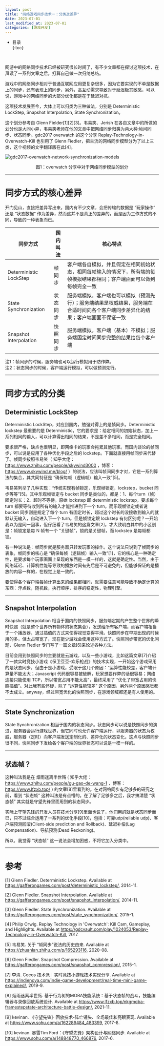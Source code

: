 ```yaml
---
layout: post
title: "网络游戏同步技术一：分类及差异"
date: 2023-07-01
last_modified_at: 2023-07-01
categories: [游戏开发]
---
```


* 目录  
{:toc}
<br/>


网游中的网络同步技术已经被研究很长时间了，有不少文章都在探讨这项技术，在拜读了一系列文章之后，打算自己做一次归纳总结。  

游戏中的网络同步相对于普通互联网应用更复杂很多，因为它要实现的不单是数据上的同步，还有表现上的同步，另外，高互动需求导致对于延迟极其敏感，可以说，游戏中的网络同步的大部分优化都是在于延迟对抗。  

这项技术发展至今，大体上可以归类为三种做法，分别是 Deterministic LockStep, Snapshot Interpolation, State Synchronization。   

这个划分参考自 Glenn Fielder[1][2][3]。韦易笑、Jerish 在各自文章中的所做的划分也是大同小异，韦易笑老师在他的文章中把网络同步归类为两大种:帧间同步、状态同步。gdc2017 overwatch 的这个分享 Replay-Technology-in-Overwatch-Kill 也引用了 Glenn Fiedler，把主流的网络同步模型分为了以上三类，这个视频的文字翻译版在此[4]。    

![gdc2017-overwatch-network-synchronization-models](https://blog.antsmallant.top/media/blog/2023-06-27-game-networking/gdc2017-overwatch-network-synchronization-models.png)  
<center>图1：overwatch 分享中对于网络同步模型的划分</center>

---

# 同步方式的核心差异

开门见山，直接把差异写出来，国内有不少文章，会把传输的数据是 “玩家操作” 还是 “状态数据” 作为差异，然而这并不是真正的差异的，而是因为工作方式的不同，导致的一种表象而已。  

|同步方式|国内叫法|核心特点|
|--|--|--|
|Deterministic LockStep|帧同步|客户端各自模拟，并且假定在相同初始状态，相同每帧输入的情况下，所有端的每帧模拟结果都相同；客户端画面可以做到每帧完全一致|
|State Synchronization|状态同步|服务端模拟，客户端也可以模拟（预测先行）；服务端结果是权威结果，服务端在合适时间向各个客户端同步差异化的结果；客户端画面不保证一致|
|Snapshot Interpolation|快照同步|服务端模拟，客户端（基本）不模拟；服务端固定时间同步完整的结果给每个客户端|

注1：帧同步的时候，服务端也可以运行模拟用于防作弊。  
注2：状态同步的时候，客户端运行模拟，可以做预测先行。  

---

# 同步方式的分类

## Deterministic LockStep

Deterministic LockStep，对应到国内，勉强对得上的是帧同步。Deterministic lockstep 最重要的是 Deterministic，它的要求是：给定相同的初始状态，加上一系列相同的输入，可以计算得出相同的结果，不是差不多相同，而是完全相同。   

要求很严格，缺点也很明显，即网络卡的玩家会拖累其他玩家。而国内谈论的帧同步，可以说是应用了各种优化手段之后的 lockstep。下面就直接用帧同步来代替了。帧同步按照韦易笑（ 知乎大佬： https://www.zhihu.com/people/skywind3000 ，博客： https://www.skywind.me/blog/ ）的说法，应该叫帧间同步才对，它是一系列算法的集合，其共同特征是 “确保每帧（逻辑帧）输入一致”[5]。     

韦易笑列举了几种实现：“传统实现有帧锁定，乐观帧锁定，lockstep，bucket 同步等等”[5]。其中乐观帧锁定与 bucket 同步是类似的，都是：1、每个turn（帧）固定时长；2、超时不等待。原始 lockstep 即 deterministic lockstep，要求每个 turn 都要等待收到所有的输入才能推进到下一个 turn，而乐观帧锁定或者说 bucket 同步则是规定了每个 turn 有固定时长，超过这个时长的没接收到输入的就默认无输入，自动进入下一个 turn。但是帧锁定跟 lockstep 有何区别呢？一开始我以为是同一回事，但仔细看了韦易笑的这篇文章[2]，才大致明白其中的小区别是：帧锁定是每 N 帧有一个 “关键帧”，锁的是关键帧，而 lockstep 是每帧都锁。   

有一种说法是：帧同步就是服务器只转发玩家的操作。这个说法只说到了帧同步的表象，帧同步的核心是 “确保每帧（逻辑帧）输入一致”[1]，它的核心是一种确定性，是要求每个玩家画面上呈现的东西是一模一样的，这就是确定性。当然，由于网络延迟、计算机性能等导致的播放时间有先后是不可避免的，但能够保证的是播放的内容一样的，在视觉上是一致的。   

要使得各个客户端每帧计算出来的结果都相同，就需要注意可能导致不确定计算的东西：浮点数，随机数，执行顺序，排序的稳定性，物理引擎。    

---

## Snapshot Interpolation 

Snapshot Interpolation 相当于国内的快照同步，服务端定期的产生整个世界的瞬时快照（就是整个世界所有物体的状态集合），发送给所有客户端，而客户端相当于一个播放器，通过插值的方式来使得视觉变得平滑。快照同步在早期出现的时候用的多，但太占带宽了，现在挺少游戏会使用这种方式了。快照同步带宽的优化问题，Glenn Fiedler 专门写了一篇文章[6]来论述各种方法。    

目前会用到快照同步的主要就是云游戏，以及一些小游戏，比如这篇文章[7]介绍了一款实时竞技小游戏《保卫豆豆-欢乐枪战》的技术实现，一开始这个游戏采用的是状态同步，但由于是小游戏，受限于这几个原因：“运算性能较差，客户端计算量不能太大；Javascript 代码很容易被破解，玩家想要作弊的话很容易；网络连接只能使用 TCP，所以带宽占用不能太高”，最终采用了 “优化了带宽占用的快照插值”。对此我有些怀疑，除了 “运算性能较差” 这个原因，另外两个原因感觉都不太成立。anyway，经过带宽优化的快照同步，在游戏领域都还是有人使用的。       

---

## State Synchronization

State Synchronization 相当于国内的状态同步。状态同步可以说是快照同步的演进，服务器会运行游戏世界，但它同时也允许客户端运行，以服务器的状态为权威，服务器（定时）向客户端发送定制化的、差异化的状态变化，这点与快照同步很不同，快照同步下发给各个客户端的世界状态可以说是一模一样的。    

---

## 状态帧？

这种叫法我是在 烟雨迷离半世殇 ( 知乎大佬： https://www.zhihu.com/people/gu-gao-de-wang-1 ，博客： https://www.lfzxb.top/ ) 的文章[8]里看到的。在对网络同步有足够多的研究之前，看到 “状态帧” 这种叫法是有点懵的。在了解了足够多之后，我才搞清楚 “状态帧” 其实就是守望先锋里面用到的状态同步。    
  
实际上守望先锋的开发人员在技术分享[9]里面也说了，他们用的就是状态同步而已，只不过综合运用了一系列的优化手段[10]，包括：可靠udp(reliable udp)、客户端预测回滚(Client-side prediction and Rollback)、延迟补偿(Lag Compensation)、导航预测(Dead Reckoning)。     

所以，我觉得 “状态帧” 这一说法会增加困惑，不将它加入分类中。  

---

# 参考

[1] Glenn Fiedler. Deterministic Lockstep. Available at https://gafferongames.com/post/deterministic_lockstep/, 2014-11.    

[2] Glenn Fiedler. Snapshot Interpolation. Available at https://gafferongames.com/post/snapshot_interpolation/, 2014-11.  

[3] Glenn Fiedler. State Synchronization. Available at https://gafferongames.com/post/state_synchronization/, 2015-1.   

[4] Philip Orwig. Replay Technology in 'Overwatch': Kill Cam, Gameplay, and Highlights. Available at https://gdcvault.com/play/1024053/Replay-Technology-in-Overwatch-Kill, 2017.   

[5] 韦易笑. 关于 “帧同步”说法的历史由来. Available at https://zhuanlan.zhihu.com/p/165293116, 2020-08.   

[6] Glenn Fiedler. Snapshot Compression. Available at https://gafferongames.com/post/snapshot_compression/, 2015-1.    

[7] 李清. Cocos 技术派｜实时竞技小游戏技术实现分享. Available at https://indienova.com/indie-game-development/real-time-mini-game-explained/, 2019-9.   

[8] 烟雨迷离半世殇. 基于行为树的MOBA技能系统：基于状态帧的战斗，技能编辑器与录像回放系统设计. Available at https://www.lfzxb.top/nkgmoba-framestepstate-architecture-battle-design/, 2021-11.   

[9] kevinan. 《守望先锋》回放技术-阵亡镜头、全场最佳和亮眼表现. Available at https://www.sohu.com/a/162289484_483399, 2017-8.   

[10] kevinan. 暴雪Tim Ford：《守望先锋》架构设计与网络同步. Available at https://www.sohu.com/a/148848770_466876, 2017-6.        
